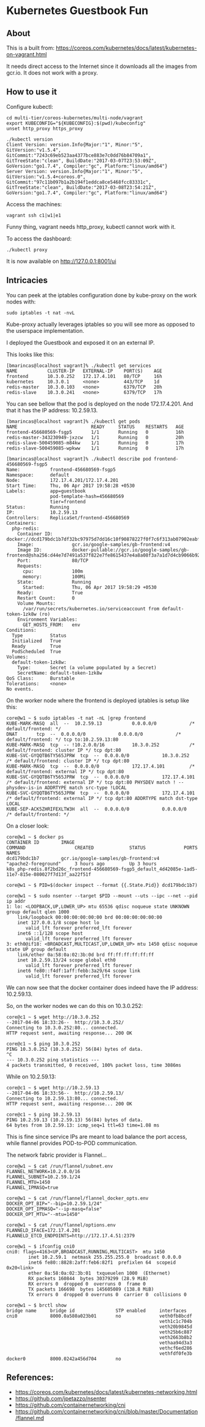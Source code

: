 # Kubernetes Guestbook Fun

## About 

This is a built from: https://coreos.com/kubernetes/docs/latest/kubernetes-on-vagrant.html

It needs direct access to the Internet since it downloads all the images from gcr.io. It does not work with a proxy. 


## How to use it

Configure kubectl: 
```
cd multi-tier/coreos-kubernetes/multi-node/vagrant
export KUBECONFIG="${KUBECONFIG}:$(pwd)/kubeconfig"
unset http_proxy https_proxy

./kubectl version
Client Version: version.Info{Major:"1", Minor:"5", GitVersion:"v1.5.4", GitCommit:"7243c69eb523aa4377bce883e7c0dd76b84709a1", GitTreeState:"clean", BuildDate:"2017-03-07T23:53:09Z", GoVersion:"go1.7.4", Compiler:"gc", Platform:"linux/amd64"}
Server Version: version.Info{Major:"1", Minor:"5", GitVersion:"v1.5.4+coreos.0", GitCommit:"97c11b097b1a2b194f1eddca8ce5468fcc83331c", GitTreeState:"clean", BuildDate:"2017-03-08T23:54:21Z", GoVersion:"go1.7.4", Compiler:"gc", Platform:"linux/amd64"}
```

Access the machines: 
```
vagrant ssh c1|w1|e1
```

Funny thing, vagrant needs http_proxy, kubectl cannot work with it.

To access the dashboard: 
```
./kubectl proxy 
```

It is now available on http://127.0.0.1:8001/ui

## Intricacies 

You can peek at the iptables configuration done by kube-proxy on the work nodes with:
```
sudo iptables -t nat -nvL
```

Kube-proxy actually leverages iptables so you will see more as opposed to the userspace implementation.

I deployed the Guestbook and exposed it on an external IP. 

This looks like this: 
```
[bmarincas@localhost vagrant]% ./kubectl get services                         
NAME           CLUSTER-IP   EXTERNAL-IP    PORT(S)    AGE
frontend       10.3.0.252   172.17.4.101   80/TCP     16h
kubernetes     10.3.0.1     <none>         443/TCP    1d
redis-master   10.3.0.103   <none>         6379/TCP   20h
redis-slave    10.3.0.241   <none>         6379/TCP   17h
```

You can see bellow that the pod is deployed on the node 172.17.4.201. 
And that it has the IP address: 10.2.59.13.

```
[bmarincas@localhost vagrant]% ./kubectl get pods
NAME                           READY     STATUS    RESTARTS   AGE
frontend-456680569-fsgp5       1/1       Running   0          16h
redis-master-343230949-jxzcw   1/1       Running   0          20h
redis-slave-500459085-m84kw    1/1       Running   0          17h
redis-slave-500459085-wpkww    1/1       Running   0          17h

[bmarincas@localhost vagrant]% ./kubectl describe pod frontend-456680569-fsgp5
Name:           frontend-456680569-fsgp5
Namespace:      default
Node:           172.17.4.201/172.17.4.201
Start Time:     Thu, 06 Apr 2017 19:58:28 +0530
Labels:         app=guestbook
                pod-template-hash=456680569
                tier=frontend
Status:         Running
IP:             10.2.59.13
Controllers:    ReplicaSet/frontend-456680569
Containers:
  php-redis:
    Container ID:       docker://dcd179bdc1b7df32bc97975d7dd16c10f90878227f0f7c6f313ab07902eabf53
    Image:              gcr.io/google-samples/gb-frontend:v4
    Image ID:           docker-pullable://gcr.io/google-samples/gb-frontend@sha256:d44e7d7491a537f822e7fe8615437e4a8a08f3a7a1d7d4cb9066b92f7556ba6d
    Port:               80/TCP
    Requests:
      cpu:              100m
      memory:           100Mi
    State:              Running
      Started:          Thu, 06 Apr 2017 19:58:29 +0530
    Ready:              True
    Restart Count:      0
    Volume Mounts:
      /var/run/secrets/kubernetes.io/serviceaccount from default-token-1zk8w (ro)
    Environment Variables:
      GET_HOSTS_FROM:   env
Conditions:
  Type          Status
  Initialized   True 
  Ready         True 
  PodScheduled  True 
Volumes:
  default-token-1zk8w:
    Type:       Secret (a volume populated by a Secret)
    SecretName: default-token-1zk8w
QoS Class:      Burstable
Tolerations:    <none>
No events.
```

On the worker node where the frontend is deployed iptables is setup like this:
```
core@w1 ~ $ sudo iptables -t nat -nL |grep frontend
KUBE-MARK-MASQ  all  --  10.2.59.13           0.0.0.0/0            /* default/frontend: */
DNAT       tcp  --  0.0.0.0/0            0.0.0.0/0            /* default/frontend: */ tcp to:10.2.59.13:80
KUBE-MARK-MASQ  tcp  -- !10.2.0.0/16          10.3.0.252           /* default/frontend: cluster IP */ tcp dpt:80
KUBE-SVC-GYQQTB6TY565JPRW  tcp  --  0.0.0.0/0            10.3.0.252           /* default/frontend: cluster IP */ tcp dpt:80
KUBE-MARK-MASQ  tcp  --  0.0.0.0/0            172.17.4.101         /* default/frontend: external IP */ tcp dpt:80
KUBE-SVC-GYQQTB6TY565JPRW  tcp  --  0.0.0.0/0            172.17.4.101         /* default/frontend: external IP */ tcp dpt:80 PHYSDEV match ! --physdev-is-in ADDRTYPE match src-type !LOCAL
KUBE-SVC-GYQQTB6TY565JPRW  tcp  --  0.0.0.0/0            172.17.4.101         /* default/frontend: external IP */ tcp dpt:80 ADDRTYPE match dst-type LOCAL
KUBE-SEP-ACK5ZHRIFEXLTW3H  all  --  0.0.0.0/0            0.0.0.0/0            /* default/frontend: */
```

On a closer look: 
```
core@w1 ~ $ docker ps 
CONTAINER ID        IMAGE                                                                  COMMAND                  CREATED             STATUS              PORTS               NAMES
dcd179bdc1b7        gcr.io/google-samples/gb-frontend:v4                                   "apache2-foreground"     3 hours ago         Up 3 hours                              k8s_php-redis.8f2bd26c_frontend-456680569-fsgp5_default_4d42085e-1ad5-11e7-815e-080027f7d13f_aa22f51f

core@w1 ~ $ PID=$(docker inspect --format {{.State.Pid}} dcd179bdc1b7)

core@w1 ~ $ sudo nsenter --target $PID --mount --uts --ipc --net --pid ip addr
1: lo: <LOOPBACK,UP,LOWER_UP> mtu 65536 qdisc noqueue state UNKNOWN group default qlen 1000
    link/loopback 00:00:00:00:00:00 brd 00:00:00:00:00:00
    inet 127.0.0.1/8 scope host lo
       valid_lft forever preferred_lft forever
    inet6 ::1/128 scope host 
       valid_lft forever preferred_lft forever
3: eth0@if18: <BROADCAST,MULTICAST,UP,LOWER_UP> mtu 1450 qdisc noqueue state UP group default 
    link/ether 0a:58:0a:02:3b:0d brd ff:ff:ff:ff:ff:ff
    inet 10.2.59.13/24 scope global eth0
       valid_lft forever preferred_lft forever
    inet6 fe80::f4df:1aff:febb:3a29/64 scope link 
       valid_lft forever preferred_lft forever
```
We can now see that the docker container does indeed have the IP address: 10.2.59.13.

So, on the worker nodes we can do this on 10.3.0.252:
```
core@c1 ~ $ wget http://10.3.0.252
--2017-04-06 18:33:26--  http://10.3.0.252/
Connecting to 10.3.0.252:80... connected.
HTTP request sent, awaiting response... 200 OK

core@c1 ~ $ ping 10.3.0.252
PING 10.3.0.252 (10.3.0.252) 56(84) bytes of data.
^C
--- 10.3.0.252 ping statistics ---
4 packets transmitted, 0 received, 100% packet loss, time 3086ms
```

While on 10.2.59.13: 
```
core@c1 ~ $ wget http://10.2.59.13 
--2017-04-06 18:33:56--  http://10.2.59.13/
Connecting to 10.2.59.13:80... connected.
HTTP request sent, awaiting response... 200 OK

core@c1 ~ $ ping 10.2.59.13
PING 10.2.59.13 (10.2.59.13) 56(84) bytes of data.
64 bytes from 10.2.59.13: icmp_seq=1 ttl=63 time=1.08 ms
```

This is fine since service IPs are meant to load balance the port access, while flannel provides POD-to-POD communication.

The network fabric provider is Flannel...
```
core@w1 ~ $ cat /run/flannel/subnet.env
FLANNEL_NETWORK=10.2.0.0/16
FLANNEL_SUBNET=10.2.59.1/24
FLANNEL_MTU=1450
FLANNEL_IPMASQ=true

core@w1 ~ $ cat /run/flannel/flannel_docker_opts.env 
DOCKER_OPT_BIP="--bip=10.2.59.1/24"
DOCKER_OPT_IPMASQ="--ip-masq=false"
DOCKER_OPT_MTU="--mtu=1450"

core@w1 ~ $ cat /run/flannel/options.env             
FLANNELD_IFACE=172.17.4.201
FLANNELD_ETCD_ENDPOINTS=http://172.17.4.51:2379
```

```
core@w1 ~ $ ifconfig cni0
cni0: flags=4163<UP,BROADCAST,RUNNING,MULTICAST>  mtu 1450
        inet 10.2.59.1  netmask 255.255.255.0  broadcast 0.0.0.0
        inet6 fe80::8828:2aff:feb6:82f1  prefixlen 64  scopeid 0x20<link>
        ether 0a:58:0a:02:3b:01  txqueuelen 1000  (Ethernet)
        RX packets 160844  bytes 30379299 (28.9 MiB)
        RX errors 0  dropped 0  overruns 0  frame 0
        TX packets 166698  bytes 145605089 (138.8 MiB)
        TX errors 0  dropped 0 overruns 0  carrier 0  collisions 0

core@w1 ~ $ brctl show
bridge name     bridge id               STP enabled     interfaces
cni0            8000.0a580a023b01       no              veth0fb8bcdf
                                                        veth1c1c704b
                                                        veth20b9845d
                                                        veth25b6c887
                                                        veth2663b8b2
                                                        vethaa94d3a3
                                                        vethcf6ed286
                                                        vethfdf0fe3b
docker0         8000.0242a456d704       no
```

## References: 

* https://coreos.com/kubernetes/docs/latest/kubernetes-networking.html
* https://github.com/jpetazzo/nsenter
* https://github.com/containernetworking/cni
* https://github.com/containernetworking/cni/blob/master/Documentation/flannel.md





